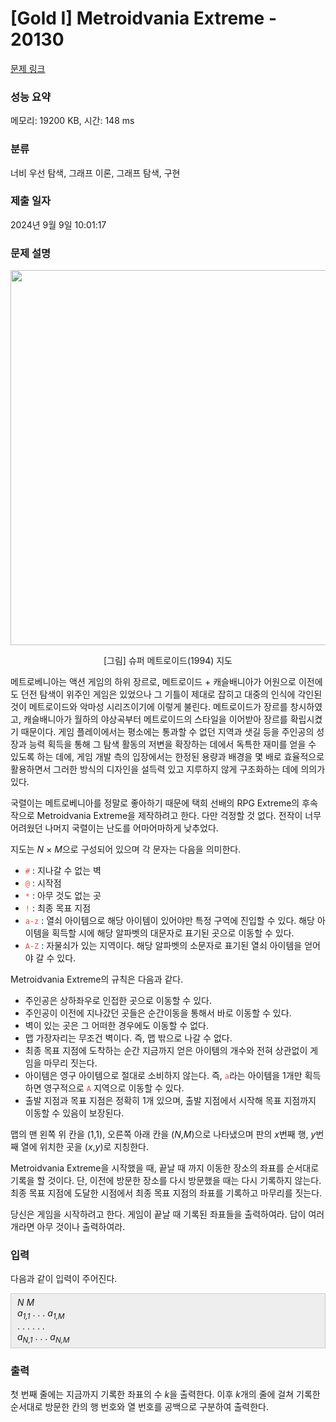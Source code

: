 # [Gold I] Metroidvania Extreme - 20130 

[문제 링크](https://www.acmicpc.net/problem/20130) 

### 성능 요약

메모리: 19200 KB, 시간: 148 ms

### 분류

너비 우선 탐색, 그래프 이론, 그래프 탐색, 구현

### 제출 일자

2024년 9월 9일 10:01:17

### 문제 설명

<p style="text-align: center;"><img alt="" src="" style="height: 600px; width: 588px;"></p>

<p style="text-align: center;">[그림] 슈퍼 메트로이드(1994) 지도</p>

<p>메트로베니아는 액션 게임의 하위 장르로, 메트로이드 + 캐슬배니아가 어원으로 이전에도 던전 탐색이 위주인 게임은 있었으나 그 기틀이 제대로 잡히고 대중의 인식에 각인된 것이 메트로이드와 악마성 시리즈이기에 이렇게 불린다. 메트로이드가 장르를 창시하였고, 캐슬배니아가 월하의 야상곡부터 메트로이드의 스타일을 이어받아 장르를 확립시켰기 때문이다. 게임 플레이에서는 평소에는 통과할 수 없던 지역과 샛길 등을 주인공의 성장과 능력 획득을 통해 그 탐색 활동의 저변을 확장하는 데에서 독특한 재미를 얻을 수 있도록 하는 데에, 게임 개발 측의 입장에서는 한정된 용량과 배경을 몇 배로 효율적으로 활용하면서 그러한 방식의 디자인을 설득력 있고 지루하지 않게 구조화하는 데에 의의가 있다.</p>

<p>국렬이는 메트로베니아를 정말로 좋아하기 때문에 택희 선배의 RPG Extreme의 후속작으로 Metroidvania Extreme을 제작하려고 한다. 다만 걱정할 것 없다. 전작이 너무 어려웠던 나머지 국렬이는 난도를 어마어마하게 낮추었다.</p>

<p>지도는 <em>N</em> × <em>M</em>으로 구성되어 있으며 각 문자는 다음을 의미한다.</p>

<ul>
	<li><span style="color:#e74c3c;"><code>#</code></span> : 지나갈 수 없는 벽</li>
	<li><span style="color:#e74c3c;"><code>@</code></span> : 시작점</li>
	<li><span style="color:#e74c3c;"><code>*</code></span> : 아무 것도 없는 곳</li>
	<li><span style="color:#e74c3c;"><code>!</code></span> : 최종 목표 지점</li>
	<li><span style="color:#e74c3c;"><code>a-z</code></span> : 열쇠 아이템으로 해당 아이템이 있어야만 특정 구역에 진입할 수 있다. 해당 아이템을 획득할 시에 해당 알파벳의 대문자로 표기된 곳으로 이동할 수 있다.</li>
	<li><span style="color:#e74c3c;"><code>A-Z</code></span> : 자물쇠가 있는 지역이다. 해당 알파벳의 소문자로 표기된 열쇠 아이템을 얻어야 갈 수 있다.</li>
</ul>

<p>Metroidvania Extreme의 규칙은 다음과 같다.</p>

<ul>
	<li>주인공은 상하좌우로 인접한 곳으로 이동할 수 있다.</li>
	<li>주인공이 이전에 지나갔던 곳들은 순간이동을 통해서 바로 이동할 수 있다.</li>
	<li>벽이 있는 곳은 그 어떠한 경우에도 이동할 수 없다.</li>
	<li>맵 가장자리는 무조건 벽이다. 즉, 맵 밖으로 나갈 수 없다.</li>
	<li>최종 목표 지점에 도착하는 순간 지금까지 얻은 아이템의 개수와 전혀 상관없이 게임을 마무리 짓는다.</li>
	<li>아이템은 영구 아이템으로 절대로 소비하지 않는다. 즉, <span style="color:#e74c3c;"><code>a</code></span>라는 아이템을 1개만 획득하면 영구적으로 <span style="color:#e74c3c;"><code>A</code></span> 지역으로 이동할 수 있다.</li>
	<li>출발 지점과 목표 지점은 정확히 1개 있으며, 출발 지점에서 시작해 목표 지점까지 이동할 수 있음이 보장된다.</li>
</ul>

<p>맵의 맨 왼쪽 위 칸을 (1,1), 오른쪽 아래 칸을 (<em>N</em>,<em>M</em>)으로 나타냈으며 판의 <em>x</em>번째 행, <em>y</em>번째 열에 위치한 곳을 (<em>x</em>,<em>y</em>)로 지칭한다.</p>

<p>Metroidvania Extreme을 시작했을 때, 끝날 때 까지 이동한 장소의 좌표를 순서대로 기록을 할 것이다. 단, 이전에 방문한 장소를 다시 방문했을 때는 다시 기록하지 않는다. 최종 목표 지점에 도달한 시점에서 최종 목표 지점의 좌표를 기록하고 마무리를 짓는다.</p>

<p>당신은 게임을 시작하려고 한다. 게임이 끝날 때 기록된 좌표들을 출력하여라. 답이 여러 개라면 아무 것이나 출력하여라.</p>

### 입력 

 <p>다음과 같이 입력이 주어진다.</p>

<div style="background:#eeeeee;border:1px solid #cccccc;padding:5px 10px;"><em>N</em> <em>M</em><br>
<em>a<sub>1,1</sub></em> . . . <em>a<sub>1,M</sub></em><br>
. . . . . .<br>
<em>a<sub>N,1</sub></em> . . . <em>a<sub>N,M</sub></em></div>

### 출력 

 <p>첫 번째 줄에는 지금까지 기록한 좌표의 수 <i>k</i>을 출력한다. 이후 <em>k</em>개의 줄에 걸쳐 기록한 순서대로 방문한 칸의 행 번호와 열 번호를 공백으로 구분하여 출력한다.</p>

